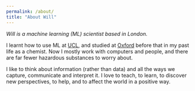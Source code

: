 ```yaml
---
permalink: /about/
title: "About Will"
---
```

*Will is a machine learning (ML) scientist based in London.*

I learnt how to use ML at [UCL](https://www.csml.ucl.ac.uk), and studied at
[Oxford](https://www.chem.ox.ac.uk) before that in my past life as a chemist. Now I
mostly work with computers and people, and there are far fewer hazardous
substances to worry about.

I like to think about information (rather than data) and all the ways we
capture, communicate and interpret it. I love to teach, to learn, to discover
new perspectives, to help, and to affect the world in a positive way.

